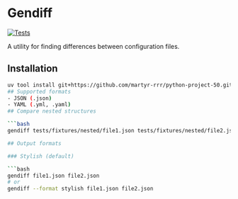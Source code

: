 # Gendiff

[![Tests](https://github.com/martyr-rrr/python-project-50/actions/workflows/hexlet-check.yml/badge.svg)](https://github.com/martyr-rrr/python-project-50/actions/workflows/hexlet-check.yml)

A utility for finding differences between configuration files.

## Installation

```bash
uv tool install git+https://github.com/martyr-rrr/python-project-50.git
## Supported formats
- JSON (.json)
- YAML (.yml, .yaml)
## Compare nested structures

```bash
gendiff tests/fixtures/nested/file1.json tests/fixtures/nested/file2.json

## Output formats

### Stylish (default)

```bash
gendiff file1.json file2.json
# or
gendiff --format stylish file1.json file2.json
